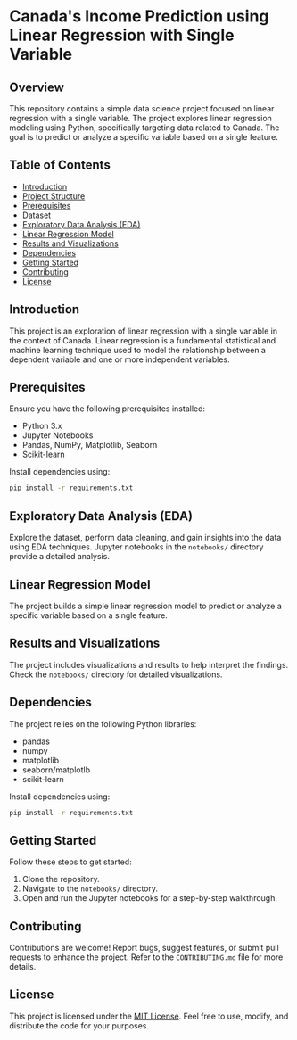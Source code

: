 # Canada's Income Prediction using Linear Regression with Single Variable

## Overview

This repository contains a simple data science project focused on linear regression with a single variable. The project explores linear regression modeling using Python, specifically targeting data related to Canada. The goal is to predict or analyze a specific variable based on a single feature.

## Table of Contents

- [Introduction](#introduction)
- [Project Structure](#project-structure)
- [Prerequisites](#prerequisites)
- [Dataset](#dataset)
- [Exploratory Data Analysis (EDA)](#exploratory-data-analysis-eda)
- [Linear Regression Model](#linear-regression-model)
- [Results and Visualizations](#results-and-visualizations)
- [Dependencies](#dependencies)
- [Getting Started](#getting-started)
- [Contributing](#contributing)
- [License](#license)

## Introduction

This project is an exploration of linear regression with a single variable in the context of Canada. Linear regression is a fundamental statistical and machine learning technique used to model the relationship between a dependent variable and one or more independent variables.

## Prerequisites

Ensure you have the following prerequisites installed:

- Python 3.x
- Jupyter Notebooks
- Pandas, NumPy, Matplotlib, Seaborn
- Scikit-learn

Install dependencies using:

```bash
pip install -r requirements.txt
```

## Exploratory Data Analysis (EDA)

Explore the dataset, perform data cleaning, and gain insights into the data using EDA techniques. Jupyter notebooks in the `notebooks/` directory provide a detailed analysis.

## Linear Regression Model

The project builds a simple linear regression model to predict or analyze a specific variable based on a single feature.

## Results and Visualizations

The project includes visualizations and results to help interpret the findings. Check the `notebooks/` directory for detailed visualizations.

## Dependencies

The project relies on the following Python libraries:

- pandas
- numpy
- matplotlib
- seaborn/matplotlb
- scikit-learn

Install dependencies using:

```bash
pip install -r requirements.txt
```

## Getting Started

Follow these steps to get started:

1. Clone the repository.
2. Navigate to the `notebooks/` directory.
3. Open and run the Jupyter notebooks for a step-by-step walkthrough.

## Contributing

Contributions are welcome! Report bugs, suggest features, or submit pull requests to enhance the project. Refer to the `CONTRIBUTING.md` file for more details.

## License

This project is licensed under the [MIT License](LICENSE). Feel free to use, modify, and distribute the code for your purposes.
